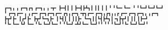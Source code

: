 ┏━┓╻  ╻     ┏━┓┏┓ ┏━┓╻ ╻╺┳╸
┣━┫┃  ┃     ┣━┫┣┻┓┃ ┃┃ ┃ ┃ 
╹ ╹┗━╸┗━╸   ╹ ╹┗━┛┗━┛┗━┛ ╹ 
┏━┓┏━╸╻ ╻┏━╸┏━┓┏━┓┏━╸┏┓╻┏━┓╺┳┓┏━╸┏━┓╻┏┓╻╻┏ ┏━╸┏━┓┏━┓╻ ╻┏━┓
┣┳┛┣╸ ┃┏┛┣╸ ┣┳┛┗━┓┣╸ ┃┗┫┃ ┃ ┃┃┣╸ ┗━┓┃┃┗┫┣┻┓┃╺┓┣┳┛┃ ┃┃ ┃┣━┛
╹┗╸┗━╸┗┛ ┗━╸╹┗╸┗━┛┗━╸╹ ╹┗━┛╺┻┛┗━╸┗━┛╹╹ ╹╹ ╹┗━┛╹┗╸┗━┛┗━┛╹  
